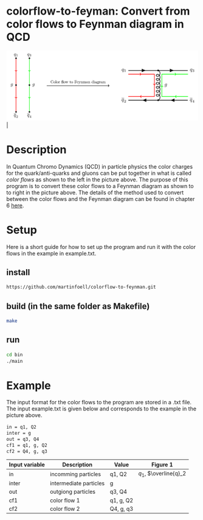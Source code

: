# colorflow-to-feyman: Convert from color flows to Feynman diagram in QCD
![alt text](https://github.com/martinfoell/colorflow-to-feynman/blob/main/images/image.png)|

# Description

In Quantum Chromo Dynamics (QCD) in particle physics the color charges for the quark/anti-quarks and gluons can be put together in what is called *color flows* as shown to the left in the picture above. The purpose of this program is to convert these color flows to a Feynman diagram as shown to to right in the picture above. The details of the method used to convert between the color flows and the Feynman diagram can be found in chapter 6 [here](https://www.duo.uio.no/handle/10852/104703).

# Setup

Here is a short guide for how to set up the program and run it with the color flows in the example in example.txt.
## install
```bash
https://github.com/martinfoell/colorflow-to-feynman.git
```
## build (in the same folder as Makefile)
```bash
make
```

## run
```bash
cd bin
./main
```

# Example
The input format for the color flows to the program are stored in a .txt file. The input example.txt is given below and corresponds to the example in the picture above.
```
in = q1, Q2
inter = g
out = q3, Q4
cf1 = q1, g, Q2
cf2 = Q4, g, q3
```

| Input variable |     Description       |  Value  | Figure 1 |
|----------------|-----------------------|---------|----------|
| in		 |incomming particles    |  q1, Q2 | $q_1$, $\overline{q}_2|
| inter		 |intermediate particles |  g      ||
| out		 |outgiong particles     |    q3, Q4  |	|
| cf1		 |     color flow 1      |  q1, g, Q2 ||
| cf2		 |     color flow 2      |  Q4, g, q3 |	|

